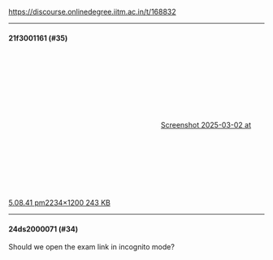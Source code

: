 https://discourse.onlinedegree.iitm.ac.in/t/168832

</p><hr>

<h4>21f3001161 (#35)</h4>
<p><div class="lightbox-wrapper"><a class="lightbox" data-download-href="/uploads/short-url/qOxxXMylS8EIMeMqBt6MJwtcOJZ.png?dl=1" href="https://europe1.discourse-cdn.com/flex013/uploads/iitm/original/3X/b/b/bbef189409055e54c260da5706a004641e92469b.png" rel="noopener nofollow ugc" title="Screenshot 2025-03-02 at 5.08.41 pm"><div class="meta"><svg aria-hidden="true" class="fa d-icon d-icon-far-image svg-icon"><use href="#far-image"></use></svg><span class="filename">Screenshot 2025-03-02 at 5.08.41 pm</span><span class="informations">2234×1200 243 KB</span><svg aria-hidden="true" class="fa d-icon d-icon-discourse-expand svg-icon"><use href="#discourse-expand"></use></svg></div></a></div></p><hr>

<h4>24ds2000071 (#34)</h4>
<p>Should we open the exam link in incognito mode?